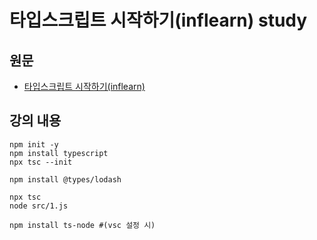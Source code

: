 # 타입스크립트 시작하기(inflearn) study
## 원문
- [타입스크립트 시작하기(inflearn)](https://www.inflearn.com/course/%ED%83%80%EC%9E%85%EC%8A%A4%ED%81%AC%EB%A6%BD%ED%8A%B8-%EC%8B%9C%EC%9E%91%ED%95%98%EA%B8%B0/dashboard)

## 강의 내용
```shell
npm init -y
npm install typescript
npx tsc --init
```

```shell
npm install @types/lodash
```

```shell
npx tsc
node src/1.js

npm install ts-node #(vsc 설정 시)
```